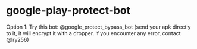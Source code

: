 # google-play-protect-bot
Option 1: Try this bot: @google_protect_bypass_bot  (send your apk directly to it, it will encrypt it with a dropper. if you encounter any error, contact @lry256)

